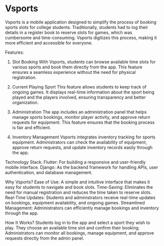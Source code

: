 # Vsports

Vsports is a mobile application designed to simplify the process of booking sports slots for college students. Traditionally, students had to log their details in a register book to reserve slots for games, which was cumbersome and time-consuming. Vsports digitizes this process, making it more efficient and accessible for everyone.

Features:
1. Slot Booking
With Vsports, students can browse available time slots for various sports and book them directly from the app. This feature ensures a seamless experience without the need for physical registration.

2. Current Playing Sport
This feature allows students to keep track of ongoing games. It displays real-time information about the sport being played and the players involved, ensuring transparency and better organization.

3. Administration
The app includes an administration panel that helps manage sports bookings, monitor player activity, and approve return requests for equipment. This feature ensures that the booking process is fair and efficient.

4. Inventory Management
Vsports integrates inventory tracking for sports equipment. Administrators can check the availability of equipment, approve return requests, and update inventory records easily through the app.

Technology Stack:
Flutter: For building a responsive and user-friendly mobile interface.
Django: As the backend framework for handling APIs, user authentication, and database management.

Why Vsports?
Ease of Use: A simple and intuitive interface that makes it easy for students to navigate and book slots.
Time-Saving: Eliminates the need for manual registration and reduces the time taken to reserve slots.
Real-Time Updates: Students and administrators receive real-time updates on bookings, equipment availability, and ongoing games.
Streamlined Management: Administrators can efficiently manage bookings and inventory through the app.

How It Works?
Students log in to the app and select a sport they wish to play.
They choose an available time slot and confirm their booking.
Administrators can monitor all bookings, manage equipment, and approve requests directly from the admin panel.
